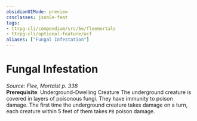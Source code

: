 ```yaml
---
obsidianUIMode: preview
cssclasses: json5e-feat
tags:
- ttrpg-cli/compendium/src/5e/fleemortals
- ttrpg-cli/optional-feature/ucf
aliases: ["Fungal Infestation"]
---
```

# Fungal Infestation
*Source: Flee, Mortals! p. 338*  
**Prerequisite**: Underground-Dwelling Creature
The underground creature is covered in layers of poisonous fungi. They have immunity to poison damage. The first time the underground creature takes damage on a turn, each creature within 5 feet of them takes `PB` poison damage.